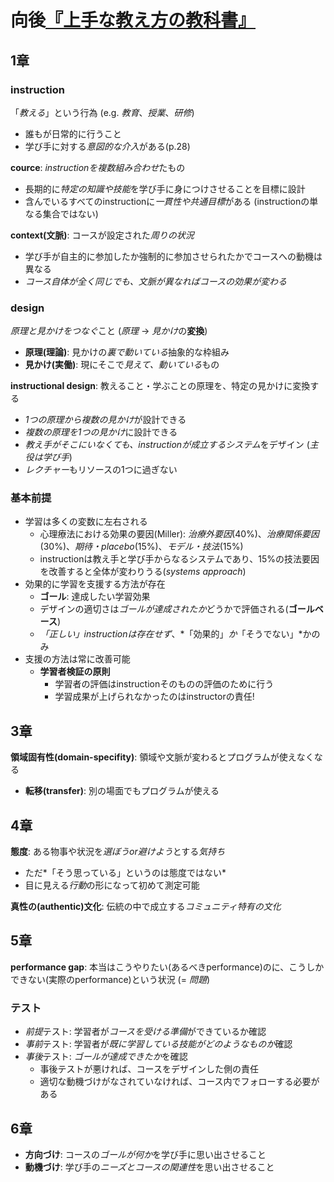 # 向後[『上手な教え方の教科書』](urn:isbn:4774174610)

## 1章

### **instruction**

「*教える*」という行為 (e.g. *教育*、*授業*、*研修*)

- 誰もが日常的に行うこと
- 学び手に対する*意図的な介入*がある(p.28)

**cource**: *instructionを複数組み合わせ*たもの

- 長期的に*特定の知識や技能*を学び手に身につけさせることを目標に設計
- 含んでいるすべてのinstructionに*一貫性や共通目標*がある (instructionの単なる集合ではない)

**context(文脈)**: コースが設定された*周りの状況*

- 学び手が自主的に参加したか強制的に参加させられたかでコースへの動機は異なる
- *コース自体が全く同じでも、文脈が異なればコースの効果が変わる*

### **design**

*原理と見かけをつなぐ*こと (*原理* → *見かけ*の**変換**)

- **原理(理論)**: 見かけの*裏で動いている*抽象的な枠組み
- **見かけ(実働)**: 現にそこで*見えて、動いている*もの

**instructional design**: 教えること・学ぶことの原理を、特定の見かけに変換する

- *1つの原理から複数の見かけ*が設計できる
- *複数の原理を1つの見かけ*に設計できる
- *教え手がそこにいなくても、instructionが成立するシステム*をデザイン (*主役は学び手*)
- *レクチャー*もリソースの1つに過ぎない

### 基本前提

- 学習は多くの変数に左右される
	- 心理療法における効果の要因(Miller): *治療外要因*(40%)、*治療関係要因*(30%)、*期待・placebo*(15%)、*モデル・技法*(15%)
	- instructionは教え手と学び手からなるシステムであり、15%の技法要因を改善すると全体が変わりうる(*systems approach*)
- 効果的に学習を支援する方法が存在
	- **ゴール**: 達成したい学習効果
	- デザインの適切さは*ゴールが達成されたか*どうかで評価される(**ゴールベース**)
	- *「正しい」instructionは存在せず*、*「効果的」*か*「そうでない」*かのみ
- 支援の方法は常に改善可能
	- **学習者検証の原則**
		- 学習者の評価はinstructionそのものの評価のために行う
		- 学習成果が上げられなかったのはinstructorの責任!

## 3章

**領域固有性(domain-specifity)**: 領域や文脈が変わるとプログラムが使えなくなる

- **転移(transfer)**: 別の場面でもプログラムが使える

## 4章

**態度**: ある物事や状況を*選ぼうor避けよう*とする*気持ち*

- ただ*「そう思っている」というのは態度ではない*
- 目に見える*行動*の形になって初めて測定可能

**真性の(authentic)文化**: 伝統の中で成立する*コミュニティ特有の文化*

## 5章

**performance gap**: 本当はこうやりたい(あるべきperformance)のに、こうしかできない(実際のperformance)という状況 (= *問題*)

### テスト

- *前提*テスト: 学習者が*コースを受ける準備*ができているか確認
- *事前*テスト: 学習者が*既に学習している技能がどのようなものか*確認
- *事後*テスト: *ゴールが達成できたか*を確認
	- 事後テストが悪ければ、コースをデザインした側の責任
	- 適切な動機づけがなされていなければ、コース内でフォローする必要がある

## 6章

- **方向づけ**: コースの*ゴールが何か*を学び手に思い出させること
- **動機づけ**: 学び手の*ニーズとコースの関連性*を思い出させること
